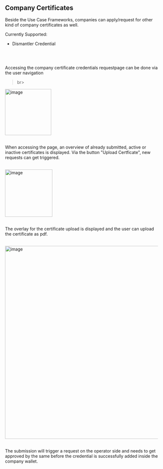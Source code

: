 ## Company Certificates

Beside the Use Case Frameworks, companies can apply/request for other kind of company certificates as well.

Currently Supported:
* Dismantler Credential

<br>
<br>

Accessing the company certificate credentials requestpage can be done via the user navigation

>br>
<img width="152" alt="image" src="https://github.com/catenax-ng/tx-portal-assets/assets/94133633/a3f216e7-e499-47e3-892e-c7971000408a">
<br>
<br>

When accessing the page, an overview of already submitted, active or inactive certificates is displayed.
Via the button "Upload Certficate", new requests can get triggered.

<br>
<img width="156" alt="image" src="https://github.com/catenax-ng/tx-portal-assets/assets/94133633/fb0dee86-1200-43be-bebc-558f38a21751">
<br>
<br>

The overlay for the certificate upload is displayed and the user can upload the certificate as pdf.

<br>
<img width="636" alt="image" src="https://github.com/catenax-ng/tx-portal-assets/assets/94133633/bad34939-217e-4f4e-b2d7-2fc2909c47ac">
<br>
<br>

The submission will trigger a request on the operator side and needs to get approved by the same before the credential is successfully added inside the company wallet.

<br>
<br>

